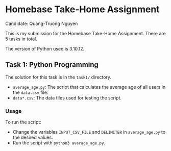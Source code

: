 # Homebase Take-Home Assignment

Candidate: Quang-Truong Nguyen

This is my submission for the Homebase Take-Home Assignment. There are 5 tasks in total.

The version of Python used is 3.10.12.

## Task 1: Python Programming

The solution for this task is in the `task1/` directory.
- `average_age.py`: The script that calculates the average age of all users in the `data.csv` file.
- `data*.csv`: The data files used for testing the script.

### Usage

To run the script:
- Change the variables `INPUT_CSV_FILE` and `DELIMITER` in `average_age.py` to the desired values.
- Run the script with `python3 average_age.py`.